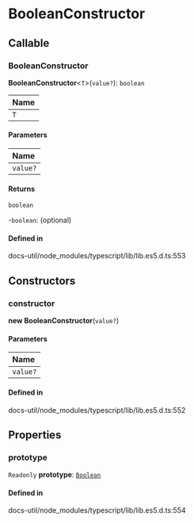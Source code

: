 # BooleanConstructor

## Callable

### BooleanConstructor

**BooleanConstructor**<`T`\>(`value?`): `boolean`

| Name |
| :------ |
| `T` | `object` |

#### Parameters

| Name |
| :------ |
| `value?` | `T` |

#### Returns

`boolean`

-`boolean`: (optional) 

#### Defined in

docs-util/node_modules/typescript/lib/lib.es5.d.ts:553

## Constructors

### constructor

**new BooleanConstructor**(`value?`)

#### Parameters

| Name |
| :------ |
| `value?` | `any` |

#### Defined in

docs-util/node_modules/typescript/lib/lib.es5.d.ts:552

## Properties

### prototype

 `Readonly` **prototype**: [`Boolean`](../index.md#boolean)

#### Defined in

docs-util/node_modules/typescript/lib/lib.es5.d.ts:554
